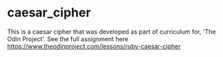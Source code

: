 # caesar_cipher

This is a caesar cipher that was developed as part of curriculum for, 'The Odin Project'. See the full assignment here <https://www.theodinproject.com/lessons/ruby-caesar-cipher>
